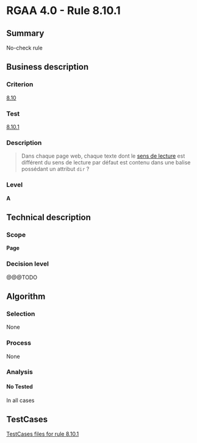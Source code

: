 # RGAA 4.0 - Rule 8.10.1

## Summary
No-check rule


## Business description

### Criterion
[8.10](https://www.numerique.gouv.fr/publications/rgaa-accessibilite/methode/criteres/#crit-8-10)

### Test
[8.10.1](https://www.numerique.gouv.fr/publications/rgaa-accessibilite/methode/criteres/#test-8-10-1)

### Description
> Dans chaque page web, chaque texte dont le [sens de lecture](https://www.numerique.gouv.fr/publications/rgaa-accessibilite/methode/glossaire/#sens-de-lecture) est différent du sens de lecture par défaut est contenu dans une balise possédant un attribut `dir` ?

### Level
**A**


## Technical description

### Scope
**Page**

### Decision level
@@@TODO


## Algorithm

### Selection
None

### Process
None

### Analysis

#### No Tested
In all cases


##  TestCases

[TestCases files for rule 8.10.1](https://gitlab.com/asqatasun/Asqatasun/-/tree/v5/rules/rules-rgaa4.0/src/test/resources/testcases/rgaa40//Rgaa40Rule081001/)


